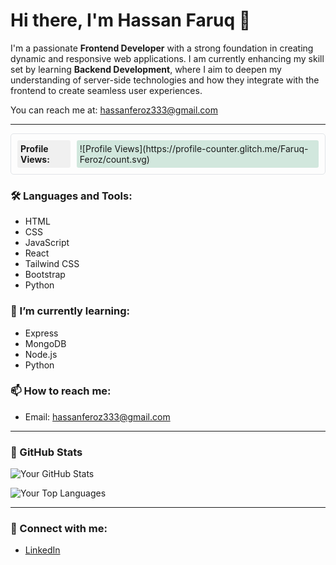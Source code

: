 # Hi there, I'm Hassan Faruq 👋

I'm a passionate **Frontend Developer** with a strong foundation in creating dynamic and responsive web applications. I am currently enhancing my skill set by learning **Backend Development**, where I aim to deepen my understanding of server-side technologies and how they integrate with the frontend to create seamless user experiences.

You can reach me at: [hassanferoz333@gmail.com](mailto:hassanferoz333@gmail.com)

---

<div style="border: 1px solid #e1e4e8; border-radius: 5px; display: flex; align-items: center; padding: 10px;">

  <div style="background-color: #f0f0f0; padding: 5px; border-radius: 3px; margin-right: 10px;">
    <strong>Profile Views:</strong>
  </div>
  <div style="background-color: #d1e7dd; padding: 5px; border-radius: 3px;">
    ![Profile Views](https://profile-counter.glitch.me/Faruq-Feroz/count.svg)
  </div>

</div>

### 🛠️ Languages and Tools:
- HTML
- CSS
- JavaScript
- React
- Tailwind CSS
- Bootstrap
- Python

### 🌱 I’m currently learning:
- Express
- MongoDB
- Node.js
- Python

### 📫 How to reach me:
- Email: [hassanferoz333@gmail.com](mailto:hassanferoz333@gmail.com)

---

### 🌟 GitHub Stats

![Your GitHub Stats](https://github-readme-stats.vercel.app/api?username=Faruq-Feroz&show_icons=true&theme=radical)

![Your Top Languages](https://github-readme-stats.vercel.app/api/top-langs/?username=Faruq-Feroz&theme=radical&layout=compact)

---

### 🔗 Connect with me:
- [LinkedIn](https://www.linkedin.com/in/hassan-faruq-4a2858311/)
